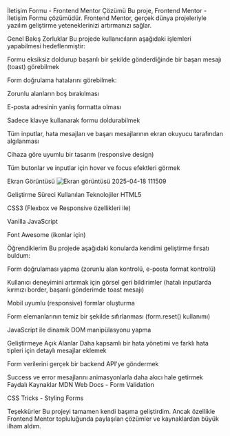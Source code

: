 İletişim Formu - Frontend Mentor Çözümü
Bu proje, Frontend Mentor - İletişim Formu çözümüdür. Frontend Mentor, gerçek dünya projeleriyle yazılım geliştirme yeteneklerinizi artırmanızı sağlar.

Genel Bakış
Zorluklar
Bu projede kullanıcıların aşağıdaki işlemleri yapabilmesi hedeflenmiştir:

Formu eksiksiz doldurup başarılı bir şekilde gönderdiğinde bir başarı mesajı (toast) görebilmek

Form doğrulama hatalarını görebilmek:

Zorunlu alanların boş bırakılması

E-posta adresinin yanlış formatta olması

Sadece klavye kullanarak formu doldurabilmek

Tüm inputlar, hata mesajları ve başarı mesajlarının ekran okuyucu tarafından algılanması

Cihaza göre uyumlu bir tasarım (responsive design)

Tüm butonlar ve inputlar için hover ve focus efektleri görmek

Ekran Görüntüsü
![Ekran görüntüsü 2025-04-18 111509](https://github.com/user-attachments/assets/db2a84c4-d669-4ace-839d-2998c6c88c26)

Geliştirme Süreci
Kullanılan Teknolojiler
HTML5

CSS3 (Flexbox ve Responsive özellikleri ile)

Vanilla JavaScript

Font Awesome (ikonlar için)

Öğrendiklerim
Bu projede aşağıdaki konularda kendimi geliştirme fırsatı buldum:

Form doğrulaması yapma (zorunlu alan kontrolü, e-posta format kontrolü)

Kullanıcı deneyimini artırmak için görsel geri bildirimler (hatalı inputlarda kırmızı border, başarılı gönderimde toast mesajı)

Mobil uyumlu (responsive) formlar oluşturma

Form elemanlarının temiz bir şekilde sıfırlanması (form.reset() kullanımı)

JavaScript ile dinamik DOM manipülasyonu yapma

Geliştirmeye Açık Alanlar
Daha kapsamlı bir hata yönetimi ve farklı hata tipleri için detaylı mesajlar eklemek

Form verilerini gerçek bir backend API'ye göndermek

Success ve error mesajlarını animasyonlarla daha akıcı hale getirmek
Faydalı Kaynaklar
MDN Web Docs - Form Validation

CSS Tricks - Styling Forms

Teşekkürler
Bu projeyi tamamen kendi başıma geliştirdim. Ancak özellikle Frontend Mentor topluluğunda paylaşılan çözümler ve kaynaklardan büyük ilham aldım.
